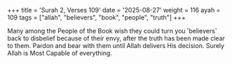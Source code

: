 +++
title = 'Surah 2, Verses 109'
date = '2025-08-27'
weight = 116
ayah = 109
tags = ["allah", "believers", "book", "people", "truth"]
+++

Many among the People of the Book wish they could turn you ˹believers˺ back to disbelief because of their envy, after the truth has been made clear to them. Pardon and bear with them until Allah delivers His decision. Surely Allah is Most Capable of everything.